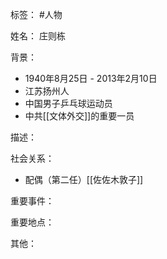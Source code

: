 标签： #人物

姓名：
庄则栋

背景：
- 1940年8月25日 - 2013年2月10日
- 江苏扬州人
- 中国男子乒乓球运动员
- 中共[[文体外交]]的重要一员

描述：

社会关系：
- 配偶（第二任）[[佐佐木敦子]]

重要事件：

重要地点：

其他：
